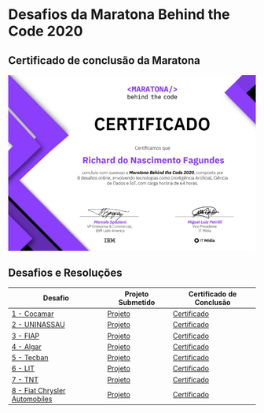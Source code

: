 # Desafios da Maratona Behind the Code 2020

## Certificado de conclusão da Maratona
![Certificado](docs/images/Certificado-Geral.png)

## Desafios e Resoluções

Desafio | Projeto Submetido | Certificado de Conclusão
------- | ------------ | ----------
[1 - Cocamar](desafio-1-2020/) | [Projeto](desafio-1-2020/project/) | [Certificado](docs/images/Certificado-Desafio1.png)
[2 - UNINASSAU](desafio-2-2020/) | [Projeto](desafio-2-2020/project/) | [Certificado](docs/images/Certificado-Desafio2.png)
[3 - FIAP](desafio-3-2020/) | [Projeto](desafio-3-2020/project/) | [Certificado](docs/images/Certificado-Desafio3.png)
[4 - Algar](desafio-4-2020/) | [Projeto](desafio-4-2020/project/) | [Certificado](docs/images/Certificado-Desafio4.png)
[5 - Tecban](desafio-5-2020/) | [Projeto](desafio-5-2020/project/) | [Certificado](docs/images/Certificado-Desafio5.png)
[6 - LIT](desafio-6-2020/) | [Projeto](desafio-6-2020/project/) | [Certificado](docs/images/Certificado-Desafio6.png)
[7 - TNT](desafio-7-2020/) | [Projeto](desafio-7-2020/project/) | [Certificado](docs/images/Certificado-Desafio7.png)
[8 - Fiat Chrysler Automobiles](desafio-8-2020/) | [Projeto](desafio-8-2020/project/) | [Certificado](docs/images/Certificado-Desafio8.png)









